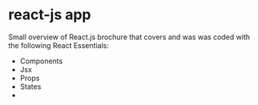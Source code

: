 # react-js app

Small overview of React.js brochure that covers and was was coded with the following React Essentials:

- Components
- Jsx
- Props
- States
- 
